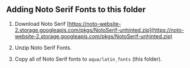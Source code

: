 ## Adding Noto Serif Fonts to this folder

1. Download Noto Serif
[https://noto-website-2.storage.googleapis.com/pkgs/NotoSerif-unhinted.zip](https://noto-website-2.storage.googleapis.com/pkgs/NotoSerif-unhinted.zip)

2. Unzip Noto Serif Fonts.

3. Copy all of Noto Serif fonts to `aqua/latin_fonts` (this folder).

